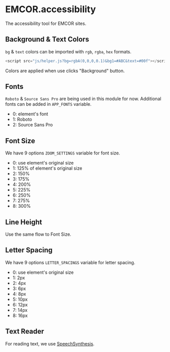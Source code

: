 # EMCOR.accessibility

The accessibility tool for EMCOR sites.

## Background & Text Colors

`bg` & `text` colors can be imported with `rgb`, `rgba`, `hex` formats.

```js
<script src="js/helper.js?bg=rgbA(0,0,0,0.1)&bg1=#ABC&text=#00f"></script>
```

Colors are applied when use clicks "Background" button.

## Fonts

`Roboto` & `Source Sans Pro` are being used in this module for now.
Additional fonts can be added in `APP_FONTS` variable.

- 0: element's font
- 1: Roboto
- 2: Source Sans Pro

## Font Size

We have 9 options `ZOOM_SETTINGS` variable for font size.

- 0: use element's original size
- 1: 125% of element's original size
- 2: 150%
- 3: 175%
- 4: 200%
- 5: 225%
- 6: 250%
- 7: 275%
- 8: 300%

## Line Height

Use the same flow to Font Size.

## Letter Spacing

We have 9 options `LETTER_SPACINGS` variable for letter spacing.

- 0: use element's original size
- 1: 2px
- 2: 4px
- 3: 6px
- 4: 8px
- 5: 10px
- 6: 12px
- 7: 14px
- 8: 16px

## Text Reader

For reading text, we use [SpeechSynthesis](https://developer.mozilla.org/en-US/docs/Web/API/SpeechSynthesis).

